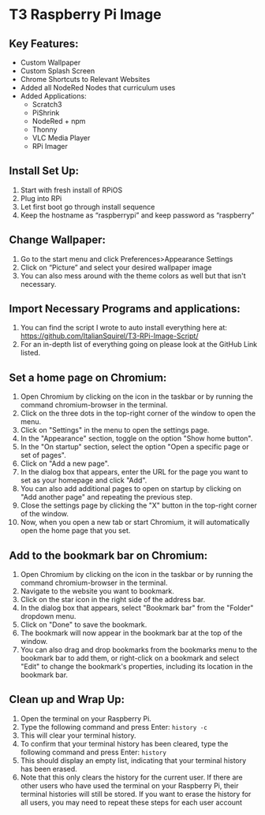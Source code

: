 # T3 Raspberry Pi Image

## Key Features:
- Custom Wallpaper
- Custom Splash Screen
- Chrome Shortcuts to Relevant Websites
- Added all NodeRed Nodes that curriculum uses
- Added Applications:
  - Scratch3
  - PiShrink
  - NodeRed + npm
  - Thonny
  - VLC Media Player
  - RPi Imager

## Install Set Up:
1. Start with fresh install of RPiOS
2. Plug into RPi
3. Let first boot go through install sequence
4. Keep the hostname as “raspberrypi” and keep password as “raspberry”

## Change Wallpaper:
1. Go to the start menu and click Preferences>Appearance Settings
2. Click on “Picture” and select your desired wallpaper image
3. You can also mess around with the theme colors as well but that isn't necessary.

## Import Necessary Programs and applications:
1. You can find the script I wrote to auto install everything here at: 
   https://github.com/ItalianSquirel/T3-RPi-Image-Script/
2. For an in-depth list of everything going on please look at the GitHub Link listed.

## Set a home page on Chromium:
1. Open Chromium by clicking on the icon in the taskbar or by running the command chromium-browser in the terminal.
2. Click on the three dots in the top-right corner of the window to open the menu.
3. Click on "Settings" in the menu to open the settings page.
4. In the "Appearance" section, toggle on the option "Show home button".
5. In the "On startup" section, select the option "Open a specific page or set of pages".
6. Click on "Add a new page".
7. In the dialog box that appears, enter the URL for the page you want to set as your homepage and click "Add".
8. You can also add additional pages to open on startup by clicking on "Add another page" and repeating the previous step.
9. Close the settings page by clicking the "X" button in the top-right corner of the window.
10. Now, when you open a new tab or start Chromium, it will automatically open the home page that you set.

## Add to the bookmark bar on Chromium:
1. Open Chromium by clicking on the icon in the taskbar or by running the command chromium-browser in the terminal.
2. Navigate to the website you want to bookmark.
3. Click on the star icon in the right side of the address bar.
4. In the dialog box that appears, select "Bookmark bar" from the "Folder" dropdown menu.
5. Click on "Done" to save the bookmark.
6. The bookmark will now appear in the bookmark bar at the top of the window.
7. You can also drag and drop bookmarks from the bookmarks menu to the bookmark bar to add them, or right-click on a bookmark and select "Edit" to change the bookmark's properties, including its location in the bookmark bar.

## Clean up and Wrap Up:
1. Open the terminal on your Raspberry Pi.
2. Type the following command and press Enter: `history -c`
3. This will clear your terminal history.
4. To confirm that your terminal history has been cleared, type the following command and press Enter: `history`
5. This should display an empty list, indicating that your terminal history has been erased.
6. Note that this only clears the history for the current user. If there are other users who have used the terminal on your Raspberry Pi, their terminal histories will still be stored. If you want to erase the history for all users, you may need to repeat these steps for each user account

